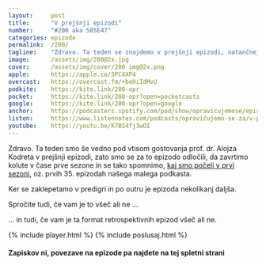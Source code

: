```yaml
---
layout: 	post
title:  	"V prejšnji epizodi"
number: 	"#200 aka S05E47"
categories:	epizode
permalink:	/200/
tagline: 	"Zdravo. Ta teden se znajdemo v prejšnji epizodi, natančneje v 35. prejšnjih epizodah, v kateri predelamo, kaj smo delali v prejšnjih epizodah prve sezone."
image:		/assets/img/200@2x.jpg
cover:		/assets/img/cover/200 img@2x.png
apple:		https://apple.co/3PC4XP4
overcast:	https://overcast.fm/+beHiIdMvU
podkite:	https://kite.link/200-opr
pocket:		https://kite.link/200-opr?open=pocketcasts
google:		https://kite.link/200-opr?open=google
anchor:		https://podcasters.spotify.com/pod/show/opravicujemose/episodes/V-prejnji-epizodi-e2hgsh3
listen:		https://www.listennotes.com/podcasts/opravičujemo-se-za/v-prejšnji-epizodi-Tdcg1M8-wCz/embed/
youtube:	https://youtu.be/K7BI4fj3wOI
---
```


Zdravo. Ta teden smo še vedno pod vtisom gostovanja prof. dr. Alojza Kodreta v prejšnji epizodi, zato smo se za to epizodo odločili, da zavrtimo kolute v čase prve sezone in se tako spomnimo, [kaj smo počeli v prvi sezoni](../sezona/01), oz. prvih 35. epizodah našega malega podkasta. 

Ker se zaklepetamo v predigri in po outru je epizoda nekolikanj daljša. 

Spročite tudi, če vam je to všeč ali ne ...

... in tudi, če vam je ta format retrospektivnih epizod všeč ali ne. 

{% include player.html %}
{% include poslusaj.html %}

<!--break-->

#### Zapiskov ni, povezave na epizode pa najdete na tej spletni strani